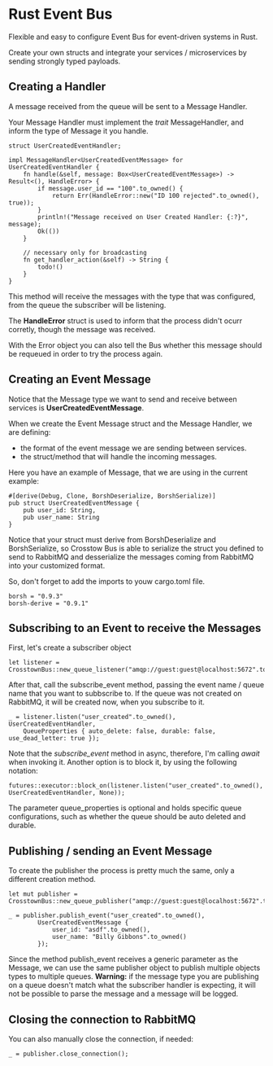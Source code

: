 # Rust Event Bus
Flexible and easy to configure Event Bus for event-driven systems in Rust.

Create your own structs and integrate your services / microservices by sending strongly typed payloads.

## Creating a Handler
A message received from the queue will be sent to a Message Handler.

Your Message Handler must implement the _trait_ MessageHandler, and inform the type of Message it you handle.

```
struct UserCreatedEventHandler;

impl MessageHandler<UserCreatedEventMessage> for UserCreatedEventHandler {
    fn handle(&self, message: Box<UserCreatedEventMessage>) -> Result<(), HandleError> {
        if message.user_id == "100".to_owned() {
            return Err(HandleError::new("ID 100 rejected".to_owned(), true));
        }
        println!("Message received on User Created Handler: {:?}", message);
        Ok(())
    }

    // necessary only for broadcasting
    fn get_handler_action(&self) -> String {
        todo!()
    }
}
```
This method will receive the messages with the type that was configured, from the queue the subscriber will be listening.

The **HandleError** struct is used to inform that the process didn't ocurr corretly, though the message was received.

With the Error object you can also tell the Bus whether this message should be requeued in order to try the process again.

## Creating an Event Message
Notice that the Message type we want to send and receive between services is **UserCreatedEventMessage**.

When we create the Event Message struct and the Message Handler, we are defining:
- the format of the event message we are sending between services.
- the struct/method that will handle the incoming messages.

Here you have an example of Message, that we are using in the current example:

```
#[derive(Debug, Clone, BorshDeserialize, BorshSerialize)]
pub struct UserCreatedEventMessage {
    pub user_id: String,
    pub user_name: String
}
```
Notice that your struct must derive from BorshDeserialize and BorshSerialize, so Crosstow Bus is able to serialize the struct you defined to send to RabbitMQ and desserialize the messages coming from RabbitMQ into your customized format.

So, don't forget to add the imports to youw cargo.toml file.
```
borsh = "0.9.3"
borsh-derive = "0.9.1"
```

## Subscribing to an Event to receive the Messages
First, let's create a subscriber object

```
let listener = CrosstownBus::new_queue_listener("amqp://guest:guest@localhost:5672".to_owned())?;
```

After that, call the subscribe_event method, passing the event name / queue name that you want to subbscribe to.
If the queue was not created on RabbitMQ, it will be created now, when you subscribe to it.

```
_ = listener.listen("user_created".to_owned(), UserCreatedEventHandler, 
    QueueProperties { auto_delete: false, durable: false, use_dead_letter: true });
```
Note that the _subscribe_event_ method in async, therefore, I'm calling _await_ when invoking it.
Another option is to block it, by using the following notation:
```
futures::executor::block_on(listener.listen("user_created".to_owned(), UserCreatedEventHandler, None));
```

The parameter queue_properties is optional and holds specific queue configurations, such as whether the queue should be auto deleted and durable.

## Publishing / sending an Event Message
To create the publisher the process is pretty much the same, only a different creation method.

```
let mut publisher = CrosstownBus::new_queue_publisher("amqp://guest:guest@localhost:5672".to_owned())?;

_ = publisher.publish_event("user_created".to_owned(), 
        UserCreatedEventMessage {
            user_id: "asdf".to_owned(),
            user_name: "Billy Gibbons".to_owned()
        });
```
Since the method publish_event receives a generic parameter as the Message, we can use the same publisher object to publish multiple objects types to multiple queues.
**Warning:** if the message type you are publishing on a queue doesn't match what the subscriber handler is expecting, it will not be possible to parse the message and a message will be logged.

## Closing the connection to RabbitMQ

You can also manually close the connection, if needed:

```
_ = publisher.close_connection();
```